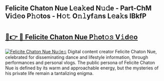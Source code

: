 ## Felicite Chaton Nue L𝚎a𝚔ed N𝚞𝚍e - Part-ChM Vi𝚍𝚎o P𝚑𝚘tos - H𝚘𝚝 O𝚗𝚕yf𝚊ns L𝚎a𝚔s lBkfP

# <h2><a href="http://kf0upbp.oniu.top/?m=Felicite+Chaton+Nue">🔗👉 🔴 Felicite Chaton Nue P𝚑ot𝚘𝚜 V𝚒d𝚎o</a></h2>

[![Felicite Chaton Nue Nu𝚍e𝚜](https://i.imgur.com/0qMVB7G.gif)](http://kf0upbp.oniu.top/?m=Felicite+Chaton+Nue)
Digital content creator Felicite Chaton Nue, celebrated for disseminating dance and lifestyle information, through performances and personal vlogs. The public persona of Felicite Chaton Nue is defined by its warm and approachable energy, but the mysteries of his private life remain a tantalizing enigma.  
